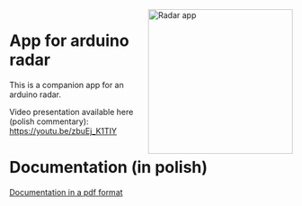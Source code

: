 <img align="right" src="https://user-images.githubusercontent.com/71709842/236887458-caf6bd9e-e444-4127-a072-1f5124369e82.jpg" alt="Radar app" width="257">

# App for arduino radar

This is a companion app for an arduino radar.

Video presentation available here (polish commentary): https://youtu.be/zbuEj_K1TIY

# Documentation (in polish)
[Documentation in a pdf format](https://github.com/KotekKacper/radar/files/11423527/Radar.ultradzwiekowy.pdf)
